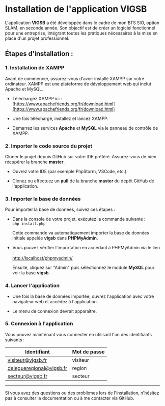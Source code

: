 # Installation de l'application VIGSB

L'application **VIGSB** a été développée dans le cadre de mon BTS SIO, option SLAM, en seconde année. Son objectif est de créer un logiciel fonctionnel pour une entreprise, intégrant toutes les pratiques nécessaires à la mise en place d'un projet professionnel.

## Étapes d'installation :

### 1. Installation de XAMPP

Avant de commencer, assurez-vous d'avoir installé XAMPP sur votre ordinateur. XAMPP est une plateforme de développement web qui inclut Apache et MySQL.

- Téléchargez XAMPP ici : [https://www.apachefriends.org/fr/download.html](https://www.apachefriends.org/fr/download.html)

- Une fois téléchargé, installez et lancez XAMPP.

- Démarrez les services **Apache** et **MySQL** via le panneau de contrôle de XAMPP.

  
### 2. Importer le code source du projet

Cloner le projet depuis GitHub sur votre IDE préféré. Assurez-vous de bien récupérer la branche **master**.

- Ouvrez votre IDE (par exemple PhpStorm, VSCode, etc.).

- Clonez ou effectuez un **pull** de la branche **master** du dépôt GitHub de l'application.

  
### 3. Importer la base de données

Pour importer la base de données, suivez ces étapes :

- Dans la console de votre projet, exécutez la commande suivante :  
  `php install.php`
  
  Cette commande va automatiquement importer la base de données initiale appelée **vigsb** dans **PHPMyAdmin**.

- Vous pouvez vérifier l'importation en accédant à PHPMyAdmin via le lien :  
  [http://localhost/phpmyadmin/](http://localhost/phpmyadmin/)  

  Ensuite, cliquez sur "Admin" puis sélectionnez le module **MySQL** pour voir la base **vigsb**.

  
### 4. Lancer l'application

- Une fois la base de données importée, ouvrez l'application avec votre navigateur web et accédez à l'application.

- Le menu de connexion devrait apparaître.


### 5. Connexion à l'application

Vous pouvez maintenant vous connecter en utilisant l'un des identifiants suivants :

| Identifiant                  | Mot de passe  |
|------------------------------|---------------|
| visiteur@vigsb.fr             | visiteur      |
| delegueregional@vigsb.fr      | region        |
| secteur@vigsb.fr              | secteur       |

---

Si vous avez des questions ou des problèmes lors de l'installation, n'hésitez pas à consulter la documentation ou à me contacter via GitHub.
